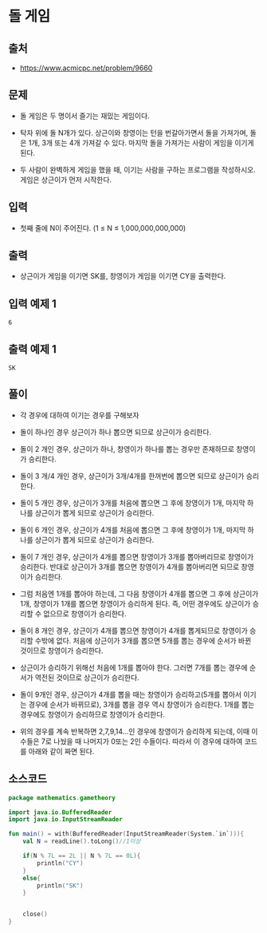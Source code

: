 # 돌 게임

## 출처

* https://www.acmicpc.net/problem/9660

## 문제

* 돌 게임은 두 명이서 즐기는 재밌는 게임이다.

* 탁자 위에 돌 N개가 있다. 상근이와 창영이는 턴을 번갈아가면서 돌을 가져가며, 돌은 1개, 3개 또는 4개 가져갈 수 있다. 마지막 돌을 가져가는 사람이 게임을 이기게 된다.

* 두 사람이 완벽하게 게임을 했을 때, 이기는 사람을 구하는 프로그램을 작성하시오. 게임은 상근이가 먼저 시작한다.

## 입력

* 첫째 줄에 N이 주어진다. (1 ≤ N ≤ 1,000,000,000,000)

## 출력

* 상근이가 게임을 이기면 SK를, 창영이가 게임을 이기면 CY을 출력한다.

## 입력 예제 1

```
6
```

## 출력 예제 1

```
SK
```

## 풀이

* 각 경우에 대하여 이기는 경우를 구해보자

* 돌이 하나인 경우 상근이가 하나 뽑으면 되므로 상근이가 승리한다.

* 돌이 2 개인 경우, 상근이가 하나, 창영이가 하나를 뽑는 경우만 존재하므로 창영이가 승리한다.

* 돌이 3 개/4 개인 경우, 상근이가 3개/4개를 한꺼번에 뽑으면 되므로 상근이가 승리한다.

* 돌이 5 개인 경우, 상근이가 3개를 처음에 뽑으면 그 후에 창영이가 1개, 마지막 하나를 상근이가 뽑게 되므로 상근이가 승리한다.

* 돌이 6 개인 경우, 상근이가 4개를 처음에 뽑으면 그 후에 창영이가 1개, 마지막 하나를 상근이가 뽑게 되므로 상근이가 승리한다.

* 돌이 7 개인 경우, 상근이가 4개를 뽑으면 창영이가 3개를 뽑아버리므로 창영이가 승리한다. 반대로 상근이가 3개를 뽑으면 창영이가 4개를 뽑아버리면 되므로 창영이가 승리한다.

* 그럼 처음엔 1개를 뽑아야 하는데, 그 다음 창영이가 4개를 뽑으면 그 후에 상근이가 1개, 창영이가 1개를 뽑으면 창영이가 승리하게 된다. 즉, 어떤 경우에도 상근이가 승리할 수 없으므로 창영이가 승리한다.

* 돌이 8 개인 경우, 상근이가 4개를 뽑으면 창영이가 4개를 뽑게되므로 창영이가 승리할 수밖에 없다. 처음에 상근이가 3개를 뽑으면 5개를 뽑는 경우에 순서가 바뀐 것이므로 창영이가 승리한다. 

* 상근이가 승리하기 위해선 처음에 1개를 뽑아야 한다. 그러면 7개를 뽑는 경우에 순서가 역전된 것이므로 상근이가 승리한다.

* 돌이 9개인 경우, 상근이가 4개를 뽑을 때는 창영이가 승리하고(5개를 뽑아서 이기는 경우에 순서가 바뀌므로), 3개를 뽑을 경우 역시 창영이가 승리한다. 1개를 뽑는 경우에도 창영이가 승리하므로 창영이가 승리한다.

* 위의 경우를 계속 반복하면 2,7,9,14...인 경우에 창영이가 승리하게 되는데, 이때 이 수들은 7로 나눴을 때 나머지가 0또는 2인 수들이다. 따라서 이 경우에 대하여 코드를 아래와 같이 짜면 된다.

## 소스코드

```kotlin
package mathematics.gametheory

import java.io.BufferedReader
import java.io.InputStreamReader

fun main() = with(BufferedReader(InputStreamReader(System.`in`))){
    val N = readLine().toLong()//1이상

    if(N % 7L == 2L || N % 7L == 0L){
        println("CY")
    }
    else{
        println("SK")
    }


    close()
}
```
